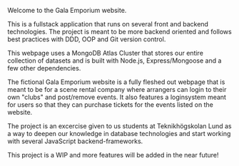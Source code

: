 Welcome to the Gala Emporium website. 

This is a fullstack application that runs on several front and backend technologies.
The project is meant to be more backend oriented and follows best practices with DDD, OOP and Git version control.

This webpage uses a MongoDB Atlas Cluster that stores our entire collection of datasets and is built with
Node.js, Express/Mongoose and a few other dependencies. 

The fictional Gala Emporium website is a fully fleshed out webpage that is meant to be for a scene rental company
where arrangers can login to their own "clubs" and post/remove events. It also features a loginsystem meant for users
so that they can purchase tickets for the events listed on the website.

The project is an excercise given to us students at Teknikhögskolan Lund as a way to deepen our knowledge in database
technologies and start working with several JavaScript backend-frameworks.

This project is a WIP and more features will be added in the near future!
